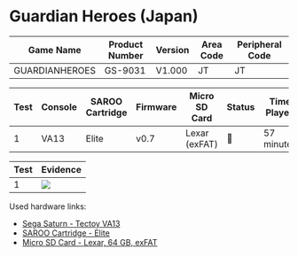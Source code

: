 # Guardian Heroes (Japan)

| Game Name      | Product Number | Version | Area Code | Peripheral Code |
| -------------- | -------------- | ------- | --------- | --------------- |
| GUARDIANHEROES | GS-9031        | V1.000  | JT        | JT              |

| Test | Console | SAROO Cartridge | Firmware | Micro SD Card | Status | Time Played |
| ---- | ------- | --------------- | -------- | ------------- | ------ | ----------- |
| 1    | VA13    | Elite           | v0.7     | Lexar (exFAT) | :100:  | 57 minutes  |

| Test | Evidence                                                                                         |
| ---- | ------------------------------------------------------------------------------------------------ |
| 1    | [![](https://img.youtube.com/vi/wDTwAPwZSXI/0.jpg)](https://www.youtube.com/watch?v=wDTwAPwZSXI) |

Used hardware links:

- [Sega Saturn - Tectoy VA13](../../../../Info/Consoles/VA13/README.md)
- [SAROO Cartridge - Elite](../../../../Info/Cartridges/GuangzhouSanStarOnlineShop/1.6/README.md)
- [Micro SD Card - Lexar, 64 GB, exFAT](../../../../Info/SdCards/Lexar/64GB/exfat/README.md)

